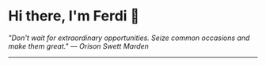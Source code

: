 <h1>Hi there, I'm Ferdi 👋</h1>

<p><em>
  "Don't wait for extraordinary opportunities. Seize common occasions and make them great." — Orison Swett Marden
</em></p>

---

